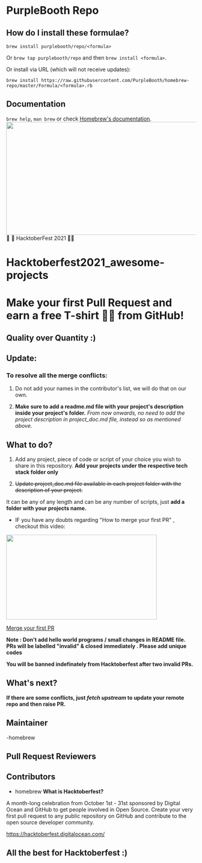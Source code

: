 # PurpleBooth Repo

## How do I install these formulae?

`brew install purplebooth/repo/<formula>`

Or `brew tap purplebooth/repo` and then `brew install <formula>`.

Or install via URL (which will not receive updates):

    brew install https://raw.githubusercontent.com/PurpleBooth/homebrew-repo/master/Formula/<formula>.rb

## Documentation

`brew help`, `man brew` or check [Homebrew's
documentation](https://docs.brew.sh).
 <img src="https://hacktoberfest.digitalocean.com/_nuxt/img/logo-hacktoberfest-full.f42e3b1.svg" width="700" height="300" style="width: 700px; height: 300px;">
🎃 🎯 HacktoberFest 2021 🎃🎯
# Hacktoberfest2021_awesome-projects
<h1>Make your first Pull Request and earn a free T-shirt 👕👕 from GitHub! </h1>

## Quality over Quantity :)

## Update:

### To resolve all the merge conflicts:
1. Do not add your names in the contributor's list, we will do that on our own.

2. **Make sure to add a readme.md file with your project's description inside your project's folder.**
*From now onwards, no need to add the project description in project_doc.md file, instead so as mentioned above.*


## What to do?

1. Add any project, piece of code or script of your choice you wish to share in this repository.
   **Add your projects under the respective tech stack folder only**

2. <strike>Update project_doc.md file available in each project folder with the description of your project.</strike>
   



It can be any of any length and can be any number of scripts, just **add a folder with your projects name.**

- IF you have any doubts regarding "How to merge your first PR" , checkout this video:<br>
<p><a href="https://hacktoberfest.digitalocean.com/resources?wvideo=tf3u5ruz5y"><img src="https://embedwistia-a.akamaihd.net/deliveries/4bdee00ef68274f35bc6ad84ac1e49c6.jpg?image_play_button_size=2x&amp;image_crop_resized=960x540&amp;image_play_button=1&amp;image_play_button_color=1e71e7e0" width="400" height="225" style="width: 400px; height: 225px;"></a></p><p><a href="https://hacktoberfest.digitalocean.com/resources?wvideo=tf3u5ruz5y">Merge your first PR</a></p>

**Note : Don't add hello world programs / small changes in README file. PRs will be labelled "invalid" & closed immediately . Please add unique codes**

**You will be banned indefinately from Hacktoberfest after two invalid PRs.**

## What's next?

 **If there are some conflicts, just _fetch upstream_ to update your remote repo and then raise PR.**

## Maintainer

 -homebrew

## Pull Request Reviewers



## Contributors

- homebrew
<b>What is Hacktoberfest?</b>
<p>A month-long celebration from October 1st - 31st sponsored by Digital Ocean and GitHub to get people involved in Open Source. Create your very first pull request to any public repository on GitHub and contribute to the open source developer community.</p>

https://hacktoberfest.digitalocean.com/

## All the best for **Hacktoberfest** :)
